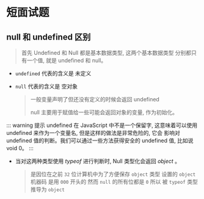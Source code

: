 # 短面试题

## null 和 undefined 区别

> 首先 Undefined 和 Null 都是基本数据类型, 这两个基本数据类型
> 分别都只有一个值, 就是 undefined 和 null。

- `undefined` 代表的含义是 <span class="color-danger">未定义</span>
- `null` 代表的含义是 <span class="color-tip">空对象</span>

  > 一般变量声明了但还没有定义的时候会返回 undefined
  >
  > null 主要用于赋值给一些可能会返回对象的变量, 作为初始化。

::: warning 提示
undefined 在 JavaScript 中不是一个保留字, 这意味着可以使用
undefined 来作为一个变量名, 但是这样的做法是非常危险的, 它会
影响对 undefined 值的判断。我们可以通过一些方法获得安全的
undefined 值, 比如说 void 0。
:::

- 当对这两种类型使用 _typeof_ 进行判断时, Null 类型化会返回
  _object_ 。
  > 是因位在之前 `32` 位计算机中为了方便保存 `object` 类型 设置的 `object` 机器码
  > 是用 `000` 开头的
  > 然而 `null` 的所有位都是 `0` 所以 被 `typeof` 类型推导为 `object`

